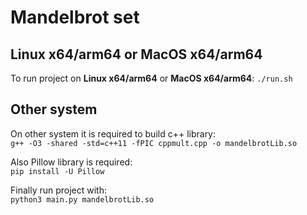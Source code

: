 # Mandelbrot set

## Linux x64/arm64 or MacOS x64/arm64

To run project on **Linux x64/arm64** or **MacOS x64/arm64**:
`./run.sh`

## Other system
On other system it is required to build c++ library:  
`g++ -O3 -shared -std=c++11 -fPIC cppmult.cpp -o mandelbrotLib.so`

Also Pillow library is required:  
`pip install -U Pillow`

Finally run project with:  
`python3 main.py mandelbrotLib.so`
